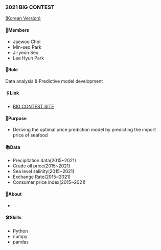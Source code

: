 ### 2021 BIG CONTEST
[(Korean Version)](https://viridian-monarch-554.notion.site/Big-Contest-2021-b8d1f536064e429dada75e57ea09b569)  
#### 👤Members  
- Jaewoo Choi
- Min-seo Park
- Ji-yeon Seo
- Lee Hyun Park  
#### 🔑Role
Data analysis & Predictive model development
#### 🖇Link
- [BIG CONTEST SITE](https://www.bigcontest.or.kr/)  
#### 📌Purpose  
- Deriving the optimal price prediction model by predicting the import price of seafood
#### 📚Data   
- Precipitation data(2015~2021)
- Crude oil price(2015~2021)
- Sea level salinity(2015~2021)
- Exchange Rate(2015~2021)
- Consumer price index(2015~2021)  
#### 🔎About

- 
    







#### 🛠Skills
- Python
- numpy
- pandas

